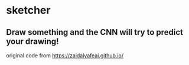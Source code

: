 # sketcher

## Draw something and the CNN will try to predict your drawing!
original code from https://zaidalyafeai.github.io/
